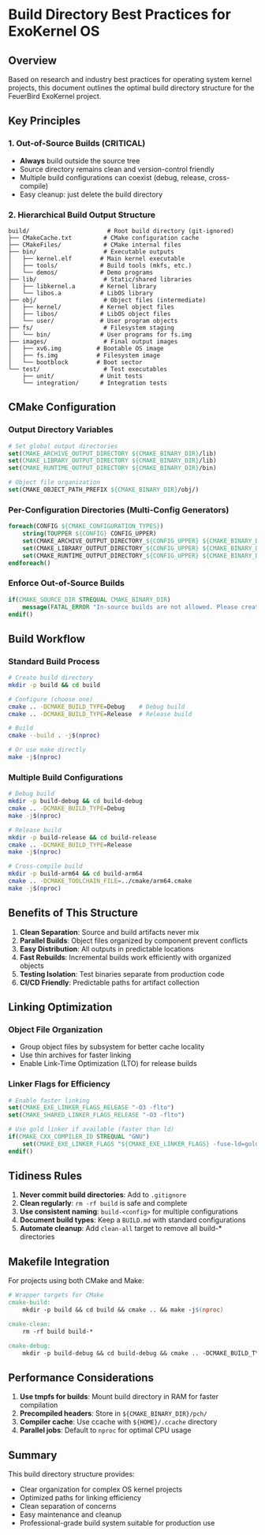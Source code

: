 # Build Directory Best Practices for ExoKernel OS

## Overview
Based on research and industry best practices for operating system kernel projects, this document outlines the optimal build directory structure for the FeuerBird ExoKernel project.

## Key Principles

### 1. Out-of-Source Builds (CRITICAL)
- **Always** build outside the source tree
- Source directory remains clean and version-control friendly
- Multiple build configurations can coexist (debug, release, cross-compile)
- Easy cleanup: just delete the build directory

### 2. Hierarchical Build Output Structure

```
build/                      # Root build directory (git-ignored)
├── CMakeCache.txt         # CMake configuration cache
├── CMakeFiles/            # CMake internal files
├── bin/                   # Executable outputs
│   ├── kernel.elf        # Main kernel executable
│   ├── tools/            # Build tools (mkfs, etc.)
│   └── demos/            # Demo programs
├── lib/                   # Static/shared libraries
│   ├── libkernel.a       # Kernel library
│   └── libos.a           # LibOS library
├── obj/                   # Object files (intermediate)
│   ├── kernel/           # Kernel object files
│   ├── libos/            # LibOS object files
│   └── user/             # User program objects
├── fs/                    # Filesystem staging
│   └── bin/              # User programs for fs.img
├── images/                # Final output images
│   ├── xv6.img          # Bootable OS image
│   ├── fs.img           # Filesystem image
│   └── bootblock        # Boot sector
└── test/                  # Test executables
    ├── unit/             # Unit tests
    └── integration/      # Integration tests
```

## CMake Configuration

### Output Directory Variables
```cmake
# Set global output directories
set(CMAKE_ARCHIVE_OUTPUT_DIRECTORY ${CMAKE_BINARY_DIR}/lib)
set(CMAKE_LIBRARY_OUTPUT_DIRECTORY ${CMAKE_BINARY_DIR}/lib)
set(CMAKE_RUNTIME_OUTPUT_DIRECTORY ${CMAKE_BINARY_DIR}/bin)

# Object file organization
set(CMAKE_OBJECT_PATH_PREFIX ${CMAKE_BINARY_DIR}/obj/)
```

### Per-Configuration Directories (Multi-Config Generators)
```cmake
foreach(CONFIG ${CMAKE_CONFIGURATION_TYPES})
    string(TOUPPER ${CONFIG} CONFIG_UPPER)
    set(CMAKE_ARCHIVE_OUTPUT_DIRECTORY_${CONFIG_UPPER} ${CMAKE_BINARY_DIR}/${CONFIG}/lib)
    set(CMAKE_LIBRARY_OUTPUT_DIRECTORY_${CONFIG_UPPER} ${CMAKE_BINARY_DIR}/${CONFIG}/lib)
    set(CMAKE_RUNTIME_OUTPUT_DIRECTORY_${CONFIG_UPPER} ${CMAKE_BINARY_DIR}/${CONFIG}/bin)
endforeach()
```

### Enforce Out-of-Source Builds
```cmake
if(CMAKE_SOURCE_DIR STREQUAL CMAKE_BINARY_DIR)
    message(FATAL_ERROR "In-source builds are not allowed. Please create a build directory.")
endif()
```

## Build Workflow

### Standard Build Process
```bash
# Create build directory
mkdir -p build && cd build

# Configure (choose one)
cmake .. -DCMAKE_BUILD_TYPE=Debug    # Debug build
cmake .. -DCMAKE_BUILD_TYPE=Release  # Release build

# Build
cmake --build . -j$(nproc)

# Or use make directly
make -j$(nproc)
```

### Multiple Build Configurations
```bash
# Debug build
mkdir -p build-debug && cd build-debug
cmake .. -DCMAKE_BUILD_TYPE=Debug
make -j$(nproc)

# Release build
mkdir -p build-release && cd build-release
cmake .. -DCMAKE_BUILD_TYPE=Release
make -j$(nproc)

# Cross-compile build
mkdir -p build-arm64 && cd build-arm64
cmake .. -DCMAKE_TOOLCHAIN_FILE=../cmake/arm64.cmake
make -j$(nproc)
```

## Benefits of This Structure

1. **Clean Separation**: Source and build artifacts never mix
2. **Parallel Builds**: Object files organized by component prevent conflicts
3. **Easy Distribution**: All outputs in predictable locations
4. **Fast Rebuilds**: Incremental builds work efficiently with organized objects
5. **Testing Isolation**: Test binaries separate from production code
6. **CI/CD Friendly**: Predictable paths for artifact collection

## Linking Optimization

### Object File Organization
- Group object files by subsystem for better cache locality
- Use thin archives for faster linking
- Enable Link-Time Optimization (LTO) for release builds

### Linker Flags for Efficiency
```cmake
# Enable faster linking
set(CMAKE_EXE_LINKER_FLAGS_RELEASE "-O3 -flto")
set(CMAKE_SHARED_LINKER_FLAGS_RELEASE "-O3 -flto")

# Use gold linker if available (faster than ld)
if(CMAKE_CXX_COMPILER_ID STREQUAL "GNU")
    set(CMAKE_EXE_LINKER_FLAGS "${CMAKE_EXE_LINKER_FLAGS} -fuse-ld=gold")
endif()
```

## Tidiness Rules

1. **Never commit build directories**: Add to `.gitignore`
2. **Clean regularly**: `rm -rf build` is safe and complete
3. **Use consistent naming**: `build-<config>` for multiple configurations
4. **Document build types**: Keep a `BUILD.md` with standard configurations
5. **Automate cleanup**: Add `clean-all` target to remove all build-* directories

## Makefile Integration

For projects using both CMake and Make:
```makefile
# Wrapper targets for CMake
cmake-build:
	mkdir -p build && cd build && cmake .. && make -j$(nproc)

cmake-clean:
	rm -rf build build-*

cmake-debug:
	mkdir -p build-debug && cd build-debug && cmake .. -DCMAKE_BUILD_TYPE=Debug && make -j$(nproc)
```

## Performance Considerations

1. **Use tmpfs for builds**: Mount build directory in RAM for faster compilation
2. **Precompiled headers**: Store in `${CMAKE_BINARY_DIR}/pch/`
3. **Compiler cache**: Use ccache with `${HOME}/.ccache` directory
4. **Parallel jobs**: Default to `nproc` for optimal CPU usage

## Summary

This build directory structure provides:
- Clear organization for complex OS kernel projects
- Optimized paths for linking efficiency
- Clean separation of concerns
- Easy maintenance and cleanup
- Professional-grade build system suitable for production use